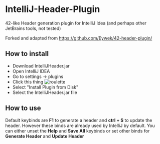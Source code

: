 # IntelliJ-Header-Plugin
42-like Header generation plugin for IntelliJ Idea (and perhaps other JetBrains tools, not tested)

Forked and adapted from https://github.com/Eywek/42-header-plugin/

## How to install

- Download IntelliJHeader.jar
- Open IntelliJ IDEA
- Go to settings -> plugins
- Click this thing ![roulette](https://i.imgur.com/ecbT8cU.png)
- Select "Install Plugin from Disk"
- Select the IntelliJHeader.jar file

## How to use

Default keybinds are **F1** to generate a header and **ctrl + S** to update the header.
However these binds are already used by IntelliJ by default. 
You can either unset the **Help** and **Save All** keybinds or set other binds for **Generate Header** and **Update Header**
